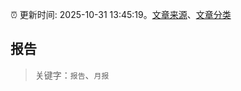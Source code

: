 :alarm_clock: 更新时间: 2025-10-31 13:45:19。[文章来源](/README.md)、[文章分类](/TAGS.md)

## 报告


> 关键字：`报告`、`月报`




